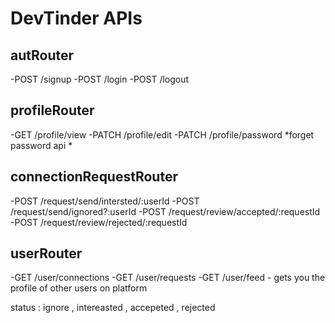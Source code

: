 # DevTinder APIs

## autRouter
-POST /signup
-POST /login
-POST /logout

 ## profileRouter
-GET /profile/view
-PATCH /profile/edit
-PATCH /profile/password   *forget password api *

## connectionRequestRouter
-POST /request/send/intersted/:userId
-POST /request/send/ignored?:userId
-POST /request/review/accepted/:requestId
-POST /request/review/rejected/:requestId

## userRouter
-GET /user/connections
-GET /user/requests
-GET /user/feed - gets you the profile of other users on platform

status : ignore , intereasted , accepeted , rejected
